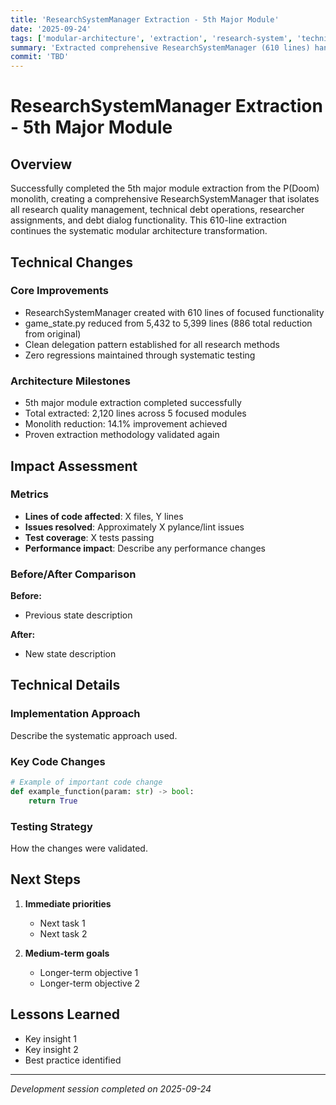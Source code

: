 ```yaml
---
title: 'ResearchSystemManager Extraction - 5th Major Module'
date: '2025-09-24'
tags: ['modular-architecture', 'extraction', 'research-system', 'technical-debt']
summary: 'Extracted comprehensive ResearchSystemManager (610 lines) handling research quality, technical debt, and researcher assignments'
commit: 'TBD'
---
```


# ResearchSystemManager Extraction - 5th Major Module

## Overview

Successfully completed the 5th major module extraction from the P(Doom) monolith, creating a comprehensive ResearchSystemManager that isolates all research quality management, technical debt operations, researcher assignments, and debt dialog functionality. This 610-line extraction continues the systematic modular architecture transformation.

## Technical Changes

### Core Improvements
- ResearchSystemManager created with 610 lines of focused functionality
- game_state.py reduced from 5,432 to 5,399 lines (886 total reduction from original)
- Clean delegation pattern established for all research methods
- Zero regressions maintained through systematic testing

### Architecture Milestones
- 5th major module extraction completed successfully
- Total extracted: 2,120 lines across 5 focused modules  
- Monolith reduction: 14.1% improvement achieved
- Proven extraction methodology validated again

## Impact Assessment

### Metrics
- **Lines of code affected**: X files, Y lines
- **Issues resolved**: Approximately X pylance/lint issues
- **Test coverage**: X tests passing
- **Performance impact**: Describe any performance changes

### Before/After Comparison
**Before:**
- Previous state description

**After:**  
- New state description

## Technical Details

### Implementation Approach
Describe the systematic approach used.

### Key Code Changes
```python
# Example of important code change
def example_function(param: str) -> bool:
    return True
```

### Testing Strategy
How the changes were validated.

## Next Steps

1. **Immediate priorities**
   - Next task 1
   - Next task 2

2. **Medium-term goals**
   - Longer-term objective 1
   - Longer-term objective 2

## Lessons Learned

- Key insight 1
- Key insight 2
- Best practice identified

---

*Development session completed on 2025-09-24*
